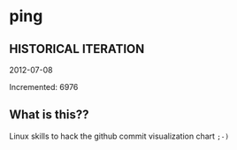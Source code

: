 # ping

## HISTORICAL ITERATION
2012-07-08

Incremented: 6976

## What is this?? 
Linux skills to hack the github commit visualization chart `;-)`
